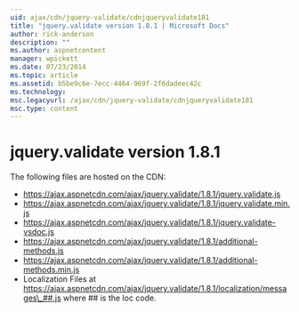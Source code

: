 ```yaml
---
uid: ajax/cdn/jquery-validate/cdnjqueryvalidate181
title: "jquery.validate version 1.8.1 | Microsoft Docs"
author: rick-anderson
description: ""
ms.author: aspnetcontent
manager: wpickett
ms.date: 07/23/2014
ms.topic: article
ms.assetid: b5be9c6e-7ecc-4464-969f-2f6dadeec42c
ms.technology: 
msc.legacyurl: /ajax/cdn/jquery-validate/cdnjqueryvalidate181
msc.type: content
---
```

jquery.validate version 1.8.1
====================
The following files are hosted on the CDN:

- https://ajax.aspnetcdn.com/ajax/jquery.validate/1.8.1/jquery.validate.js
- https://ajax.aspnetcdn.com/ajax/jquery.validate/1.8.1/jquery.validate.min.js
- https://ajax.aspnetcdn.com/ajax/jquery.validate/1.8.1/jquery.validate-vsdoc.js
- https://ajax.aspnetcdn.com/ajax/jquery.validate/1.8.1/additional-methods.js
- https://ajax.aspnetcdn.com/ajax/jquery.validate/1.8.1/additional-methods.min.js
- Localization Files at https://ajax.aspnetcdn.com/ajax/jquery.validate/1.8.1/localization/messages\_##.js where ## is the loc code.
